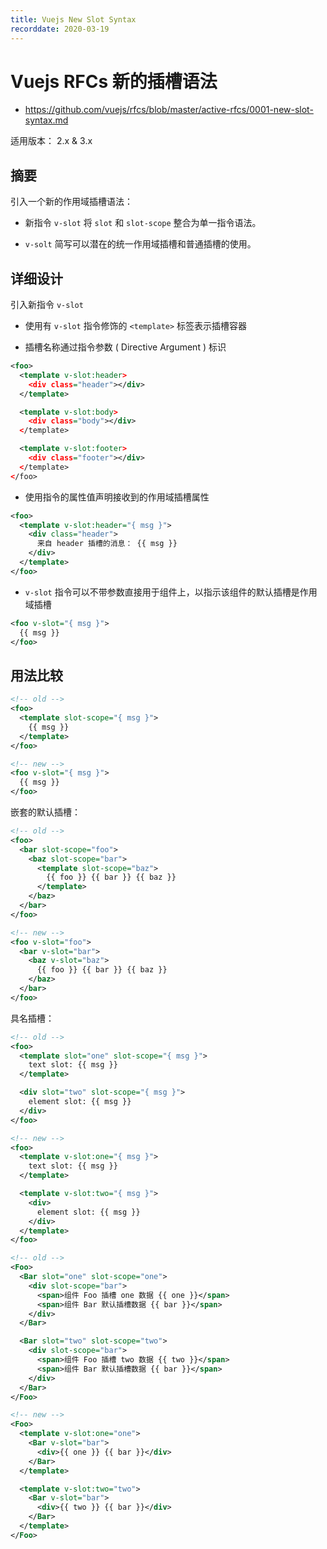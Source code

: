 ```yaml
---
title: Vuejs New Slot Syntax
recorddate: 2020-03-19
---
```


# Vuejs RFCs 新的插槽语法

- <https://github.com/vuejs/rfcs/blob/master/active-rfcs/0001-new-slot-syntax.md>

适用版本： 2.x & 3.x

## 摘要

引入一个新的作用域插槽语法：

- 新指令 `v-slot` 将 `slot` 和 `slot-scope` 整合为单一指令语法。

- `v-solt` 简写可以潜在的统一作用域插槽和普通插槽的使用。

## 详细设计

引入新指令 `v-slot`

- 使用有 `v-slot` 指令修饰的 `<template>` 标签表示插槽容器

- 插槽名称通过指令参数 ( Directive Argument ) 标识

```xml
<foo>
  <template v-slot:header>
    <div class="header"></div>
  </template>

  <template v-slot:body>
    <div class="body"></div>
  </template>

  <template v-slot:footer>
    <div class="footer"></div>
  </template>
</foo>
```

- 使用指令的属性值声明接收到的作用域插槽属性

```xml
<foo>
  <template v-slot:header="{ msg }">
    <div class="header">
      来自 header 插槽的消息： {{ msg }}
    </div>
  </template>
</foo>
```

- `v-slot` 指令可以不带参数直接用于组件上，以指示该组件的默认插槽是作用域插槽

```xml
<foo v-slot="{ msg }">
  {{ msg }}
</foo>
```

## 用法比较

```xml
<!-- old -->
<foo>
  <template slot-scope="{ msg }">
    {{ msg }}
  </template>
</foo>

<!-- new -->
<foo v-slot="{ msg }">
  {{ msg }}
</foo>
```

嵌套的默认插槽：

```xml
<!-- old -->
<foo>
  <bar slot-scope="foo">
    <baz slot-scope="bar">
      <template slot-scope="baz">
        {{ foo }} {{ bar }} {{ baz }}
      </template>
    </baz>
  </bar>
</foo>

<!-- new -->
<foo v-slot="foo">
  <bar v-slot="bar">
    <baz v-slot="baz">
      {{ foo }} {{ bar }} {{ baz }}
    </baz>
  </bar>
</foo>
```

具名插槽：

```xml
<!-- old -->
<foo>
  <template slot="one" slot-scope="{ msg }">
    text slot: {{ msg }}
  </template>

  <div slot="two" slot-scope="{ msg }">
    element slot: {{ msg }}
  </div>
</foo>

<!-- new -->
<foo>
  <template v-slot:one="{ msg }">
    text slot: {{ msg }}
  </template>

  <template v-slot:two="{ msg }">
    <div>
      element slot: {{ msg }}
    </div>
  </template>
</foo>
```

```xml
<!-- old -->
<Foo>
  <Bar slot="one" slot-scope="one">
    <div slot-scope="bar">
      <span>组件 Foo 插槽 one 数据 {{ one }}</span>
      <span>组件 Bar 默认插槽数据 {{ bar }}</span>
    </div>
  </Bar>

  <Bar slot="two" slot-scope="two">
    <div slot-scope="bar">
      <span>组件 Foo 插槽 two 数据 {{ two }}</span>
      <span>组件 Bar 默认插槽数据 {{ bar }}</span>
    </div>
  </Bar>
</Foo>

<!-- new -->
<Foo>
  <template v-slot:one="one">
    <Bar v-slot="bar">
      <div>{{ one }} {{ bar }}</div>
    </Bar>
  </template>

  <template v-slot:two="two">
    <Bar v-slot="bar">
      <div>{{ two }} {{ bar }}</div>
    </Bar>
  </template>
</Foo>
```

